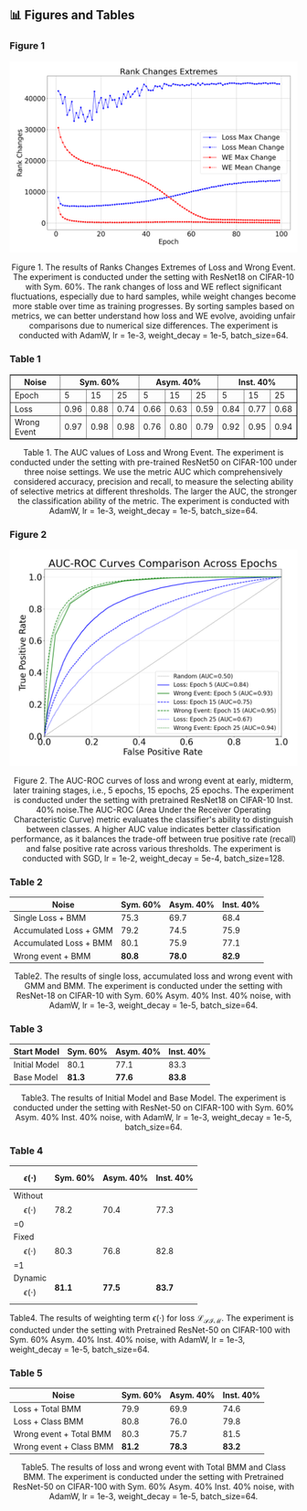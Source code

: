 ## 📊 Figures and Tables

### Figure 1

![e67b724c167931bb78a7946a9b4afcc](e67b724c167931bb78a7946a9b4afcc.png)

<center>Figure 1. The results of Ranks Changes Extremes of Loss and Wrong Event. The experiment is conducted under the setting with ResNet18 on CIFAR-10 with Sym. 60%. The rank changes of loss and WE reflect significant fluctuations, especially due to hard samples, while weight changes become more stable over time as training progresses. By sorting samples based on metrics, we can better understand how loss and WE evolve, avoiding unfair comparisons due to numerical size differences. The experiment is conducted with AdamW, lr = 1e-3, weight_decay = 1e-5, batch_size=64. </center>

### Table 1

<table border="1" cellspacing="0" cellpadding="5">
  <thead>
    <tr>
      <th rowspan="2">Noise</th>
      <th colspan="3">Sym. 60%</th>
      <th colspan="3">Asym. 40%</th>
      <th colspan="3">Inst. 40%</th>
    </tr>
  </thead>
  <tbody>
    <tr>
      <td>Epoch</td>
      <td>5</td>
      <td>15</td>
      <td>25</td>
      <td>5</td>
      <td>15</td>
      <td>25</td>
      <td>5</td>
      <td>15</td>
      <td>25</td>
    </tr>
    <tr>
      <td>Loss</td>
      <td>0.96</td>
      <td>0.88</td>
      <td>0.74</td>
      <td>0.66</td>
      <td>0.63</td>
      <td>0.59</td>
      <td>0.84</td>
      <td>0.77</td>
      <td>0.68</td>
    </tr>
    <tr>
      <td>Wrong Event</td>
      <td>0.97</td>
      <td>0.98</td>
      <td>0.98</td>
      <td>0.76</td>
      <td>0.80</td>
      <td>0.79</td>
      <td>0.92</td>
      <td>0.95</td>
      <td>0.94</td>
    </tr>
  </tbody>
</table>
<center>Table 1. The AUC values of Loss and Wrong Event. The experiment is conducted under the setting with pre-trained ResNet50 on CIFAR-100 under three noise settings. We use the metric AUC which comprehensively considered accuracy, precision and recall, to measure the selecting ability of selective metrics at different thresholds. The larger the AUC, the stronger the classification ability of the metric. The experiment is conducted with AdamW, lr = 1e-3, weight_decay = 1e-5, batch_size=64. </center>

### Figure 2

![image-20250329160530629](image-20250329160530629.png)

<center>Figure 2. The AUC-ROC curves of loss and wrong event at early, midterm, later training stages, i.e., 5 epochs, 15 epochs, 25 epochs. The experiment is conducted under the setting with pretrained ResNet18 on CIFAR-10 Inst. 40% noise.The AUC-ROC (Area Under the Receiver Operating Characteristic Curve) metric evaluates the classifier's ability to distinguish between classes. A higher AUC value indicates better classification performance, as it balances the trade-off between true positive rate (recall) and false positive rate across various thresholds. The experiment is conducted with SGD, lr = 1e-2, weight_decay = 5e-4, batch_size=128. </center>

### Table 2

| Noise                  | Sym. 60% | Asym. 40% | Inst. 40% |
| ---------------------- | -------- | --------- | --------- |
| Single Loss + BMM      | 75.3     | 69.7      | 68.4      |
| Accumulated Loss + GMM | 79.2     | 74.5      | 75.9      |
| Accumulated Loss + BMM | 80.1     | 75.9      | 77.1      |
| Wrong event + BMM      | **80.8**     | **78.0**      | **82.9**      |

<center>Table2. The results of single loss, accumulated loss and wrong event with GMM and BMM. The experiment is conducted under the setting with ResNet-18 on CIFAR-10 with Sym. 60% Asym. 40% Inst. 40% noise, with AdamW, lr = 1e-3, weight_decay = 1e-5, batch_size=64. </center>

### Table 3

| Start Model   | Sym. 60% | Asym. 40% | Inst. 40% |
| ------------- | -------- | --------- | --------- |
| Initial Model | 80.1     | 77.1      | 83.3      |
| Base Model    | **81.3**     | **77.6**      | **83.8**      |

<center>Table3. The results of Initial Model and Base Model. The experiment is conducted under the setting with ResNet-50 on CIFAR-100 with Sym. 60% Asym. 40% Inst. 40% noise, with AdamW, lr = 1e-3, weight_decay = 1e-5, batch_size=64. </center>

### Table 4

| $$\epsilon(\cdot)$$          | Sym. 60% | Asym. 40% | Inst. 40% |
| ---------------------------- | -------- | --------- | --------- |
| Without $$\epsilon(\cdot)$$ =0 | 78.2     | 70.4      | 77.3      |
| Fixed $$\epsilon(\cdot)$$ =1   | 80.3     | 76.8      | 82.8      |
| Dynamic $$\epsilon(\cdot)$$   | **81.1**     | **77.5**      | **83.7**      |

Table4. The results of weighting term $\epsilon(\cdot)$ for loss $\mathcal{L_{SIM}}$. The experiment is conducted under the setting with Pretrained ResNet-50 on CIFAR-100 with Sym. 60% Asym. 40% Inst. 40% noise, with AdamW, lr = 1e-3, weight_decay = 1e-5, batch_size=64.


### Table 5

| Noise                   | Sym. 60% | Asym. 40% | Inst. 40% |
| ----------------------- | -------- | --------- | --------- |
| Loss + Total BMM        | 79.9     | 69.9      | 74.6      |
| Loss + Class BMM        | 80.8     | 76.0      | 79.8      |
| Wrong event + Total BMM | 80.3     | 75.7      | 81.5      |
| Wrong event + Class BMM | **81.2**     | **78.3**      | **83.2**      |

<center>Table5. The results of loss and wrong event with Total BMM and Class BMM. The experiment is conducted under the setting with Pretrained ResNet-50 on CIFAR-100 with Sym. 60% Asym. 40% Inst. 40% noise, with AdamW, lr = 1e-3, weight_decay = 1e-5, batch_size=64. </center>
